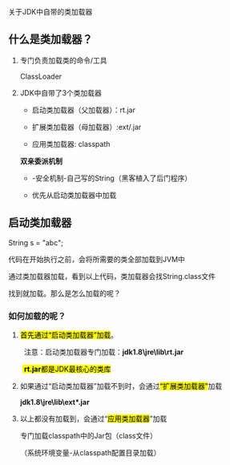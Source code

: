 关于JDK中自带的类加载器

## 什么是类加载器？

1. 专门负责加载类的命令/工具
   
   ClassLoader

2. JDK中自带了3个类加载器
   
   - 启动类加载器（父加载器）：rt.jar
   
   - 扩展类加载器（母加载器）:ext/.jar
   
   - 应用类加载器:                       classpath
   
   **双亲委派机制**
   
   - -安全机制-自己写的String（黑客植入了后门程序）
   
   - 优先从启动类加载器中加载

## 启动类加载器

String s  = "abc";

代码在开始执行之前，会将所需要的类全部加载到JVM中

通过类加载器加载，看到以上代码，类加载器会找String.class文件

找到就加载。那么是怎么加载的呢？

### 如何加载的呢？

1. <mark>首先通过“启动类加载器”加载</mark>。

        注意：启动类加载器专门加载：**jdk1.8\jre\lib\rt.jar**

       <mark> **rt.jar**都是JDK最核心的类库</mark>

2. 如果通过“启动类加载器”加载不到时，会通过<mark>“扩展类加载器”</mark>加载

      **jdk1.8\jre\lib\ext\*.jar**

3. 以上都没有加载到，会通过“<mark>应用类加载器</mark>”加载
   
   专门加载classpath中的Jar包（class文件）
   
   （系统环境变量-从classpath配置目录加载）
